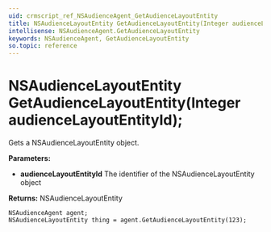 ```yaml
---
uid: crmscript_ref_NSAudienceAgent_GetAudienceLayoutEntity
title: NSAudienceLayoutEntity GetAudienceLayoutEntity(Integer audienceLayoutEntityId);
intellisense: NSAudienceAgent.GetAudienceLayoutEntity
keywords: NSAudienceAgent, GetAudienceLayoutEntity
so.topic: reference
---
```


# NSAudienceLayoutEntity GetAudienceLayoutEntity(Integer audienceLayoutEntityId);

Gets a NSAudienceLayoutEntity object.

**Parameters:**
 - **audienceLayoutEntityId** The identifier of the NSAudienceLayoutEntity object

**Returns:** NSAudienceLayoutEntity

```crmscript
NSAudienceAgent agent;
NSAudienceLayoutEntity thing = agent.GetAudienceLayoutEntity(123);
```

